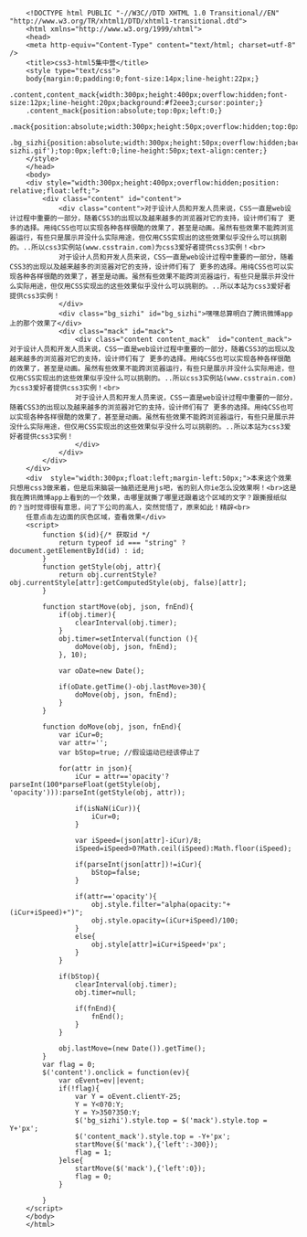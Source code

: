 		<!DOCTYPE html PUBLIC "-//W3C//DTD XHTML 1.0 Transitional//EN" "http://www.w3.org/TR/xhtml1/DTD/xhtml1-transitional.dtd">
		<html xmlns="http://www.w3.org/1999/xhtml">
		<head>
		<meta http-equiv="Content-Type" content="text/html; charset=utf-8" />
		<title>css3-html5集中营</title>
		<style type="text/css">
		body{margin:0;padding:0;font-size:14px;line-height:22px;}
		.content,content_mack{width:300px;height:400px;overflow:hidden;font-size:12px;line-height:20px;background:#f2eee3;cursor:pointer;}
		.content_mack{position:absolute;top:0px;left:0;}
		.mack{position:absolute;width:300px;height:50px;overflow:hidden;top:0px;left:0px;background:#fff;}
		.bg_sizhi{position:absolute;width:300px;height:50px;overflow:hidden;background:url('http://www.css3train.com/images/bg-sizhi.gif');top:0px;left:0;line-height:50px;text-align:center;}
		</style>
		</head>
		<body>
		<div style="width:300px;height:400px;overflow:hidden;position: relative;float:left;">
			<div class="content" id="content">
				<div class="content">对于设计人员和开发人员来说，CSS一直是web设计过程中重要的一部分，随着CSS3的出现以及越来越多的浏览器对它的支持，设计师们有了 更多的选择。用纯CSS也可以实现各种各样很酷的效果了，甚至是动画。虽然有些效果不能跨浏览器运行，有些只是展示并没什么实际用途，但仅用CSS实现出的这些效果似乎没什么可以挑剔的。..所以css3实例站(www.csstrain.com)为css3爱好者提供css3实例！<br>
				对于设计人员和开发人员来说，CSS一直是web设计过程中重要的一部分，随着CSS3的出现以及越来越多的浏览器对它的支持，设计师们有了 更多的选择。用纯CSS也可以实现各种各样很酷的效果了，甚至是动画。虽然有些效果不能跨浏览器运行，有些只是展示并没什么实际用途，但仅用CSS实现出的这些效果似乎没什么可以挑剔的。..所以本站为css3爱好者提供css3实例！
				</div>
				<div class="bg_sizhi" id="bg_sizhi">嘿嘿总算明白了腾讯微博app上的那个效果了</div>
				<div class="mack" id="mack">
					<div class="content content_mack"  id="content_mack">对于设计人员和开发人员来说，CSS一直是web设计过程中重要的一部分，随着CSS3的出现以及越来越多的浏览器对它的支持，设计师们有了 更多的选择。用纯CSS也可以实现各种各样很酷的效果了，甚至是动画。虽然有些效果不能跨浏览器运行，有些只是展示并没什么实际用途，但仅用CSS实现出的这些效果似乎没什么可以挑剔的。..所以css3实例站(www.csstrain.com)为css3爱好者提供css3实例！<br>
					对于设计人员和开发人员来说，CSS一直是web设计过程中重要的一部分，随着CSS3的出现以及越来越多的浏览器对它的支持，设计师们有了 更多的选择。用纯CSS也可以实现各种各样很酷的效果了，甚至是动画。虽然有些效果不能跨浏览器运行，有些只是展示并没什么实际用途，但仅用CSS实现出的这些效果似乎没什么可以挑剔的。..所以本站为css3爱好者提供css3实例！
					</div>
				</div>
			</div>
		</div>
		<div  style="width:300px;float:left;margin-left:50px;">本来这个效果只想用css3做来着，但是后来脑袋一抽筋还是用js吧，省的别人你ie怎么没效果啊！<br>这是我在腾讯微博app上看到的一个效果，击哪里就撕了哪里还跟着这个区域的文字？跟撕报纸似的？当时觉得很有意思，问了下公司的高人，突然觉悟了，原来如此！精辟<br>
		任意点击左边面的灰色区域，查看效果</div>
		<script>
			function $(id){/* 获取id */
				return typeof id === "string" ? document.getElementById(id) : id;
			}
			function getStyle(obj, attr){
				return obj.currentStyle?obj.currentStyle[attr]:getComputedStyle(obj, false)[attr];
			}
		
			function startMove(obj, json, fnEnd){
				if(obj.timer){
					clearInterval(obj.timer);
				}
				obj.timer=setInterval(function (){
					doMove(obj, json, fnEnd);
				}, 10);
				
				var oDate=new Date();
				
				if(oDate.getTime()-obj.lastMove>30){
					doMove(obj, json, fnEnd);
				}
			}
		
			function doMove(obj, json, fnEnd){
				var iCur=0;
				var attr='';
				var bStop=true;	//假设运动已经该停止了
				
				for(attr in json){
					iCur = attr=='opacity'?parseInt(100*parseFloat(getStyle(obj, 'opacity'))):parseInt(getStyle(obj, attr));
					
					if(isNaN(iCur)){
						iCur=0;
					}
					
					var iSpeed=(json[attr]-iCur)/8;
					iSpeed=iSpeed>0?Math.ceil(iSpeed):Math.floor(iSpeed);
					
					if(parseInt(json[attr])!=iCur){
						bStop=false;
					}
					
					if(attr=='opacity'){
						obj.style.filter="alpha(opacity:"+(iCur+iSpeed)+")";
						obj.style.opacity=(iCur+iSpeed)/100;
					}
					else{
						obj.style[attr]=iCur+iSpeed+'px';
					}
				}
				
				if(bStop){
					clearInterval(obj.timer);
					obj.timer=null;
					
					if(fnEnd){
						fnEnd();
					}
				}
				
				obj.lastMove=(new Date()).getTime();
			}
			var flag = 0;
			$('content').onclick = function(ev){
				var oEvent=ev||event;
				if(!flag){
					var Y = oEvent.clientY-25;
					Y = Y<0?0:Y;
					Y = Y>350?350:Y;
					$('bg_sizhi').style.top = $('mack').style.top = Y+'px';
					$('content_mack').style.top = -Y+'px';
					startMove($('mack'),{'left':-300});
					flag = 1;
				}else{
					startMove($('mack'),{'left':0});
					flag = 0;
				}
				
			}
		</script>
		</body>
		</html>
